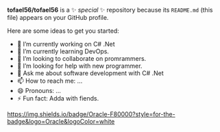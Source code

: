 

**tofael56/tofael56** is a ✨ _special_ ✨ repository because its `README.md` (this file) appears on your GitHub profile.

Here are some ideas to get you started:

- 🔭 I’m currently working on C# .Net
- 🌱 I’m currently learning DevOps.
- 👯 I’m looking to collaborate on promrammers.
- 🤔 I’m looking for help with new programmer.
- 💬 Ask me about software development with C# .Net
- 📫 How to reach me: ...
- 😄 Pronouns: ...
- ⚡ Fun fact: Adda with fiends.

https://img.shields.io/badge/Oracle-F80000?style=for-the-badge&logo=Oracle&logoColor=white
